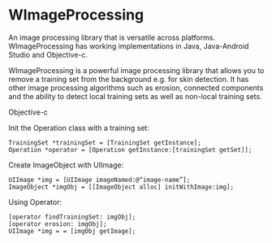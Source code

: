# WImageProcessing
An image processing library that is versatile across platforms. WImageProcessing has working implementations in Java, Java-Android Studio and Objective-c.

WImageProcessing is a powerful image processing library that allows you to remove a training set from the background e.g. for skin detection. It has other image processing algorithms such as erosion, connected components and the ability to detect local training sets as well as non-local training sets. 

Objective-c

Init the Operation class with a training set:

	TrainingSet *trainingSet = [TrainingSet getInstance];
	Operation *operator = [Operation getInstance:[trainingSet getSet]];

Create ImageObject with UIImage:

	UIImage *img = [UIImage imageNamed:@“image-name”];
	ImageObject *imgObj = [[ImageObject alloc] initWithImage:img];

Using Operator:

	[operator findTrainingSet: imgObj];
	[operator erosion: imgObj];
	UIImage *img = = [imgObj getImage];
